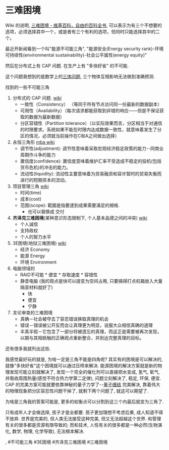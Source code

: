# 三难困境

Wiki 的说明, [三难困境 - 维基百科，自由的百科全书](https://zh.wikipedia.org/wiki/%E4%B8%89%E9%9A%BE%E5%9B%B0%E5%A2%83), 可以表示为有三个不想要的选项，必须选择其中一个，或是者有三个有利的选项，但同时只能选择其中的二个。

最近开新闻看到一个叫"能源不可能三角", "能源安全\(Energy security rank\)-环境可持续性\(environmental sustainability\)-社会公平属性\(energy equity\)"

然后在分布式上有 CAP 问题. 在生产上有 "多快好省" 的不可能.

这个问题我想到的是数学上的[三体问题](https://zh.wikipedia.org/zh-hans/%E4%B8%89%E4%BD%93%E9%97%AE%E9%A2%98), 三个物体互相影响无法做到准确预测.

找到的一些不可能三角
1. 分布式的 CAP 问题. [wiki](https://zh.wikipedia.org/wiki/CAP%E5%AE%9A%E7%90%86)
    * 一致性（Consistency） （等同于所有节点访问同一份最新的数据副本）
    * 可用性（Availability）（每次请求都能获取到非错的响应——但是不保证获取的数据为最新数据）
    * 分区容错性（Partition tolerance）（以实际效果而言，分区相当于对通信的时限要求。系统如果不能在时限内达成数据一致性，就意味着发生了分区的情况，必须就当前操作在C和A之间做出选择）
2. 永恒三角形 [mba wiki](https://wiki.mbalib.com/wiki/%E6%B0%B8%E6%81%92%E7%9A%84%E4%B8%89%E8%A7%92%E5%BD%A2)
    * 调节性\(adjustment\): 调节性意味着采取宏观经济稳定政策的能力--同商业周期作斗争的能力
    * 置信度\(confidence\): 置信度意味着维护汇率不受造成不稳定的投机(包括货币危机)的冲击的能力。
    * 流动性\(liquidity\): 流动性主要意味着为贸易融资和容许暂时的贸易失衡而进行的短期资本的流动。
3. 项目管理三角 [wiki](https://zh.wikipedia.org/zh/%E5%B0%88%E6%A1%88%E7%AE%A1%E7%90%86%E4%B8%89%E8%A7%92%E5%BD%A2)
    * 时间\(time\)
    * 成本\(cost\)
    * 范围\(scope\): 範圍是指要達到成果需要滿足的規格.
        * 也可以替换成 交付
4. **齐泽克三难困境**\(某种意识形态限制下, 个人基本品德之间的冲突\) [wiki](https://zh.wikipedia.org/wiki/%E4%B8%89%E9%9A%BE%E5%9B%B0%E5%A2%83)
    * 个人诚信
    * 支持政权
    * 个人的智力水平
5. 3E困境\(地狱三难困境\) [wiki](https://zh.wikipedia.org/wiki/%E4%B8%89%E9%9A%BE%E5%9B%B0%E5%A2%83)
    * 经济 Economy
    * 能源 Energy
    * 环境 Environment
6. 电脑领域的
    * RAID不可能
            * 便宜
            * 存取速度
            * 容错性
    * 静音电脑 \(我的观点是快可以提变为空间占用, 只要搞得打点机箱放入大量隔音材料就好了\)
        * 快
        * 便宜
        * 宁静
7. 言论审查的三难困境
    * 真确－社会被夺去了容忍错误换取真理的机会
    * 错误－错误被公开反而会让真理更为明显，说服大众相信真确的道理
    * 半真半假－它包含了一部分将被遗忘的真理，而这正是需要被再次发现，以期与其相抵触的正确观点重新整合，并到达完整真理的目标。

还有很多我就列出这些.

我感觉最好玩的就是, 为啥一定是三角不能是四角呢? 其实有的困境是可以解决的, 就像"多快好省"这个困境就可以通过压榨来解决. 能源困境的解决方案就是新的物理发现可能立刻就解决了, 发现一个完全的催化剂可以直接把水变成, 氢气, 氧气, 并吸收周围热量\(感觉不符合热力学第二定律\), 问题立刻解决了, 稳定, 环保, 便宜. CAP 的完美方案可能就要依靠神秘的量子力学了\-\-[量子缠结](https://zh.wikipedia.org/zh-hans/%E9%87%8F%E5%AD%90%E7%BA%8F%E7%B5%90) 完美解决, 靠着伟大的物理现象把分区容忍性问题干掉了, 就剩下两个问题了, 就这可以期望了.

为啥是三角我的答案可能是, 更多的权衡点可以分割到这三个内最后就变为三角了.

只有成年人才会做选择, 孩子才是全都要. 孩子更加理想不考虑后果, 成人知道不得不放弃. 世界是完美的, 但人类无法接受这种完美, 但又无法超越这个世界. 和管理有关的很多都是资源有限导致的; 而和技术, 人性有关的很多都是一种必然\(生物演化, 数学, 物理, 化学导致\), 无法根本解决.

, #不可能三角 #3E困境 #齐泽克三难困境 #三难困境